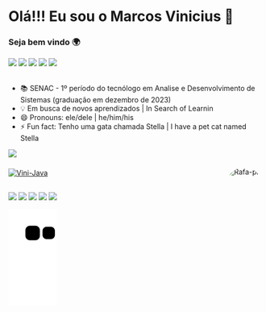 # Olá!!! Eu sou o Marcos Vinicius 👋

### Seja bem vindo 🌍
 
 <div>
  <a href="https://www.linkedin.com/in/marcosvsribeiro/" target="_blank"><img src="https://img.shields.io/badge/-LinkedIn-%230077B5?style=for-the-badge&logo=linkedin&logoColor=white" target="_blank"></a> 
  <a href="https://twitter.com/viniknoxville" target="_blank"><img src="https://img.shields.io/badge/Twitter-1DA1F2?style=for-the-badge&logo=twitter&logoColor=white" target="_blank"></a>  
  <a href="https://www.instagram.com/viniknoxville/" target="_blank"><img src="https://img.shields.io/badge/-Instagram-%23E4405F?style=for-the-badge&logo=instagram&logoColor=white" target="_blank"></a>
  <a href="https://open.spotify.com/user/12179617072?si=k1glThkqREOUUwSlY_1wKA&utm_source=copy-link&dl_branch=1" target="_blank"><img src="https://img.shields.io/badge/Spotify-1ED760?&style=for-the-badge&logo=spotify&logoColor=white" target="_blank"></a>
  <a href = "mailto:ass.marcosribeiro@gmail.com"><img src="https://img.shields.io/badge/Gmail-D14836?style=for-the-badge&logo=gmail&logoColor=white" target="_blank"></a>
<div>  
   &nbsp;
  
- 📚 SENAC - 1º período do tecnólogo em Analise e Desenvolvimento de Sistemas (graduação em dezembro de 2023) 
- 💡  Em busca de novos aprendizados | In Search of  Learnin
- 😄 Pronouns: ele/dele | he/him/his
- ⚡ Fun fact: Tenho uma gata chamada Stella | I have a pet cat named Stella


<div align="left">
  <a href="https://github.com/viniknoxville">
  <img height="180em" src="https://github-readme-stats.vercel.app/api?username=viniknoxville&show_icons=true&theme=yeblu&include_all_commits=true&count_private=true"/>
</div>
  
 <div style="display: inline_block"><br>
  <img align="center" alt="Vini-Java" height="50" width="60" src="https://cdn.jsdelivr.net/gh/devicons/devicon/icons/java/java-original-wordmark.svg">
  <img align="right" alt="Rafa-pic" height="150" style="border-radius:50px;" src="https://media.discordapp.net/attachments/890781711967850549/890791029408665660/0001-1487318144_20210518_012846_0000.png">
</div> 
  
  ##
  
  <div>
  <a href="https://www.linkedin.com/in/marcosvsribeiro/" target="_blank"><img src="https://img.shields.io/badge/-LinkedIn-%230077B5?style=for-the-badge&logo=linkedin&logoColor=white" target="_blank"></a> 
  <a href="https://twitter.com/viniknoxville" target="_blank"><img src="https://img.shields.io/badge/Twitter-1DA1F2?style=for-the-badge&logo=twitter&logoColor=white" target="_blank"></a>  
  <a href="https://www.instagram.com/viniknoxville/" target="_blank"><img src="https://img.shields.io/badge/-Instagram-%23E4405F?style=for-the-badge&logo=instagram&logoColor=white" target="_blank"></a>
  <a href="https://open.spotify.com/user/12179617072?si=k1glThkqREOUUwSlY_1wKA&utm_source=copy-link&dl_branch=1" target="_blank"><img src="https://img.shields.io/badge/Spotify-1ED760?&style=for-the-badge&logo=spotify&logoColor=white" target="_blank"></a>
  <a href = "mailto:ass.marcosribeiro@gmail.com"><img src="https://img.shields.io/badge/Gmail-D14836?style=for-the-badge&logo=gmail&logoColor=white" target="_blank"></a>
    
 ![Snake animation](https://github.com/viniknoxville/viniknoxville/blob/output/github-contribution-grid-snake.svg)
   
 
</div>
 
